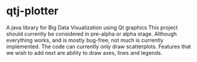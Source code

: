 # qtj-plotter
A java library for Big Data Visualization using Qt graphics
This project should currently be considered in pre-alpha or alpha stage.
Although everything works, and is mostly bug-free, not much is currently implemented.
The code can currently only draw scatterplots.
Features that we wish to add next are ability to draw axes, lines and legends.
